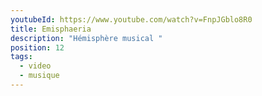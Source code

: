 ```yaml
---
youtubeId: https://www.youtube.com/watch?v=FnpJGblo8R0
title: Emisphaeria
description: "Hémisphère musical "
position: 12
tags:
  - video
  - musique
---
```

